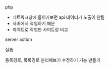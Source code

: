 php
- 네트워크창에 들어가보면 api 데이터가 노출이 안됨
- 서버에서 작업하기 때문
- 리액트로 작업한 사이트랑 비교

server action

실습

등록경로, 목록경로 분리해보기
수정하기 기능 만들기